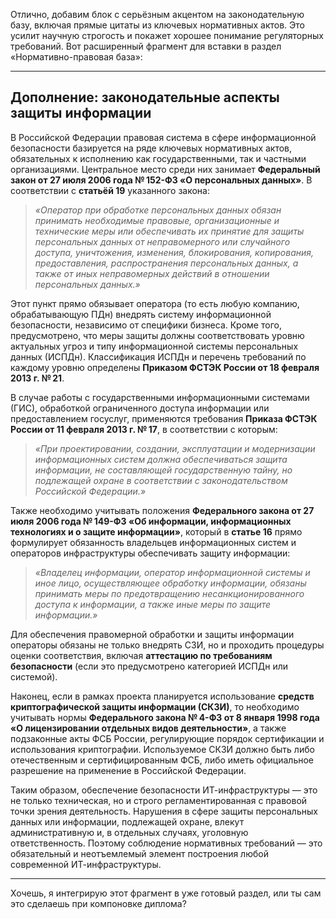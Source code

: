 Отлично, добавим блок с серьёзным акцентом на законодательную базу, включая прямые цитаты из ключевых нормативных актов. Это усилит научную строгость и покажет хорошее понимание регуляторных требований. Вот расширенный фрагмент для вставки в раздел «Нормативно-правовая база»:

---

## Дополнение: законодательные аспекты защиты информации

В Российской Федерации правовая система в сфере информационной безопасности базируется на ряде ключевых нормативных актов, обязательных к исполнению как государственными, так и частными организациями. Центральное место среди них занимает **Федеральный закон от 27 июля 2006 года № 152-ФЗ «О персональных данных»**. В соответствии с **статьёй 19** указанного закона:

> *«Оператор при обработке персональных данных обязан принимать необходимые правовые, организационные и технические меры или обеспечивать их принятие для защиты персональных данных от неправомерного или случайного доступа, уничтожения, изменения, блокирования, копирования, предоставления, распространения персональных данных, а также от иных неправомерных действий в отношении персональных данных.»*

Этот пункт прямо обязывает оператора (то есть любую компанию, обрабатывающую ПДн) внедрять систему информационной безопасности, независимо от специфики бизнеса. Кроме того, предусмотрено, что меры защиты должны соответствовать уровню актуальных угроз и типу информационной системы персональных данных (ИСПДн). Классификация ИСПДн и перечень требований по каждому уровню определены **Приказом ФСТЭК России от 18 февраля 2013 г. № 21**.

В случае работы с государственными информационными системами (ГИС), обработкой ограниченного доступа информации или предоставлением госуслуг, применяются требования **Приказа ФСТЭК России от 11 февраля 2013 г. № 17**, в соответствии с которым:

> *«При проектировании, создании, эксплуатации и модернизации информационных систем должна обеспечиваться защита информации, не составляющей государственную тайну, но подлежащей охране в соответствии с законодательством Российской Федерации.»*

Также необходимо учитывать положения **Федерального закона от 27 июля 2006 года № 149-ФЗ «Об информации, информационных технологиях и о защите информации»**, который в **статье 16** прямо формулирует обязанность владельцев информационных систем и операторов инфраструктуры обеспечивать защиту информации:

> *«Владелец информации, оператор информационной системы и иное лицо, осуществляющее обработку информации, обязаны принимать меры по предотвращению несанкционированного доступа к информации, а также иные меры по защите информации.»*

Для обеспечения правомерной обработки и защиты информации операторы обязаны не только внедрять СЗИ, но и проходить процедуры оценки соответствия, включая **аттестацию по требованиям безопасности** (если это предусмотрено категорией ИСПДн или системой).

Наконец, если в рамках проекта планируется использование **средств криптографической защиты информации (СКЗИ)**, то необходимо учитывать нормы **Федерального закона № 4-ФЗ от 8 января 1998 года «О лицензировании отдельных видов деятельности»**, а также подзаконные акты ФСБ России, регулирующие порядок сертификации и использования криптографии. Используемое СКЗИ должно быть либо отечественным и сертифицированным ФСБ, либо иметь официальное разрешение на применение в Российской Федерации.

Таким образом, обеспечение безопасности ИТ-инфраструктуры — это не только техническая, но и строго регламентированная с правовой точки зрения деятельность. Нарушения в сфере защиты персональных данных или информации, подлежащей охране, влекут административную и, в отдельных случаях, уголовную ответственность. Поэтому соблюдение нормативных требований — это обязательный и неотъемлемый элемент построения любой современной ИТ-инфраструктуры.

---

Хочешь, я интегрирую этот фрагмент в уже готовый раздел, или ты сам это сделаешь при компоновке диплома?
